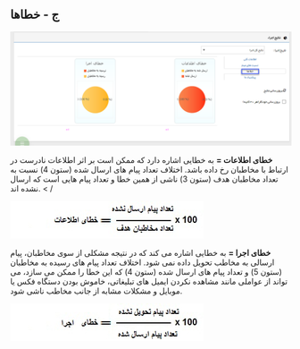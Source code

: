 ﻿## ج - خطاها



![](advertising-importanterrors.png)

**خطای اطلاعات =** به خطایی اشاره دارد که ممکن است بر اثر اطلاعات نادرست در ارتباط با مخاطبان رخ داده باشد. اختلاف تعداد پیام های ارسال شده (ستون 4) نسبت به تعداد مخاطبان هدف (ستون 3) ناشی از همین خطا و تعداد پیام هایی است که ارسال نشده اند. < /

![](Errors2.jpg)

**خطای اجرا =** به خطایی اشاره می کند که در نتیجه مشکلی از سوی مخاطبان، پیام ارسالی به مخاطب تحویل داده نمی شود. اختلاف تعداد پیام های رسیده به مخاطبان (ستون 5) و تعداد پیام های ارسال شده (ستون 4) که این خطا را ممکن می سازد، می تواند از عواملی مانند مشاهده نکردن ایمیل های تبلیغاتی، خاموش بودن دستگاه فکس یا موبایل و مشکلات مشابه از جانب مخاطب ناشی شود. 

![](Errors3.jpg)


